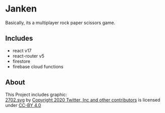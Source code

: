 # Janken

Basically, its a multiplayer rock paper scissors game.

## Includes

- react v17
- react-router v5
- firestore
- firebase cloud functions

## About

This Project includes graphic: \
[2702.svg](https://github.com/twitter/twemoji/blob/master/assets/svg/2702.svg) by [Copyright 2020 Twitter, Inc and other contributors](https://github.com/twitter/twemoji) is licensed under [CC-BY 4.0](https://creativecommons.org/licenses/by/4.0/)
